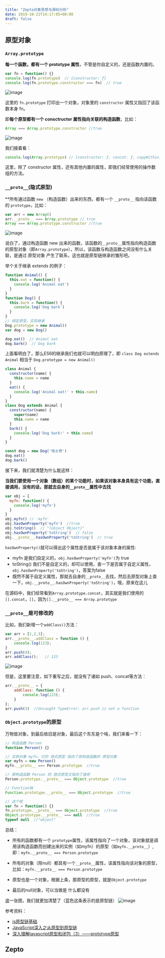 ```yaml
---
title: "Zepto对象思想与源码分析"
date: 2019-10-22T14:17:05+08:00
draft: false
---
```


## 原型对象

### `Array.prototype`

**每一个函数，都有一个 prototype 属性**，不管是你自定义的，还是函数内置的。

```javascript
var fn = function() {}
console.log(fn.prototype)  // {constructor: ƒ}
console.log(fn.prototype.constructor === fn)  // true
```
![image](https://user-images.githubusercontent.com/19526072/53319611-f76d3c00-390d-11e9-8542-313fa56bffab.png)

这里的 `fn.prototype` 打印出一个对象，对象里的 `constructor` 属性又指回了该函数本身 fn。

即**每个原型都有一个 consctructor 属性指向关联的构造函数**，比如：

```javascript
Array === Array.prototype.constructor //true
```
![image](https://user-images.githubusercontent.com/19526072/53319627-ff2ce080-390d-11e9-8dab-3659d53b1296.png)

我们接着看：

```javascript
console.log(Array.prototype) // [constructor: ƒ, concat: ƒ, copyWithin: ƒ, fill: ƒ, find: ƒ, …]
```

这里，除了 constructor 属性，还有其他内置的属性，即我们经常使用的操作数组的方法。

### `__proto__`(隐式原型)

**所有通过函数 `new` （构造函数）出来的东西，都有一个 `__proto__` 指向该函数的 `prototype`，比如：

```javascript
var arr = new Array()
arr.__proto__ === Array.prototype // true
Array === Array.prototype.constructor //true
```
![image](https://user-images.githubusercontent.com/19526072/53319688-2f747f00-390e-11e9-9555-af336e12b587.png)

说白了，通过构造函数 new 出来的函数，该函数的`__proto__`属性指向构造函数的原型对象（即`Array.prototype`），所以，该函数与构造函数之间没有什么关联，是通过 原型对象 产生了联系，这也就是原型链继承的雏形吧。

举个关于继承 extends 的例子：

```javascript
function Animal() {
  this.eat = function() {
    console.log('Animal eat')
  }
}
function Dog() {
  this.bark = function() {
    console.log('Dog bark')
  }
}
// 绑定原型，实现继承
Dog.prototype = new Animal()
var dog = new Dog()

dog.eat()  // Animal eat
dog.bark()  // Dog bark
```

上面看明白了，那么ES6的继承我们也就可以明白原理了，即 `class Dog extends Animal` 相当于 `Dog.prototype = new Animal()`

```javascript
class Animal {
  constructor(name) {
    this.name = name
  }
  eat() {
    console.log('Animal eat!' + this.name)
  }
}
class Dog extends Animal {
  constructor(name) {
    super(name) 
    this.name = name
  }
  bark() {  
    console.log('Dog bark!' + this.name)
  }
}

const dog = new Dog('哈士奇')
dog.eat()
dog.bark()
```

接下来，我们就清楚为什么能这样：

**当我们要使用一个对象（数组）的某个功能时，如果该对象本身具有这个功能，直接调用，没有的话，那就去自身的`__proto__`属性中去找**

```javascript
var obj = {
  myfn: function() {
    console.log('myfn')
  }
}
obj.myfn() // 'myfn'
obj.hasOwnProperty('myfn')  //true
obj.toString()  // "[object Object]"
obj.hasOwnProperty('toString')  // false
obj.__proto__.hasOwnProperty('toString')  // true
```

`hasOwnProperty()`就可以得出这个属性是否是属于该对象本身的属性:
* myfn 是我们自定义的，`obj.hasOwnProperty('myfn')`为 true
* toString() 我们不是自定义的，却可以使用，查一下是否属于自定义属性，`obj.hasOwnProperty('toString')`，答案为false
* 既然不属于自定义属性，那就去自身的`__proto__`去找，然后去原型对象上查一下，`obj.__proto__.hasOwnProperty('toString')`，哦，原来在这儿

在源码中，我们经常看到`Array.prototype.concat`，其实就是我们使用的`[].concat`，`[]`，因为`[].__proto__ === Array.prototype`

### `__proto__`是可修改的

比如，我们新增一个`addClass()`方法：
```javascript
var arr = [1,2,3];
arr.__proto__.addClass = function () {
    console.log(123);
}
arr.push(4);
arr.addClass();   // 123
```
![image](https://user-images.githubusercontent.com/19526072/53319708-44e9a900-390e-11e9-9899-6c303f5467aa.png)

但是，这里要注意，如下重写之后，就没有了诸如 push、concat等方法：

```javascript
arr.__proto__ = {
    addClass: function () {
        console.log(123);
    }
};
arr.push(3)  //Uncaught TypeError: arr.push is not a function
```

### `Object.prototype`的原型

万物皆对象，到最后依旧是对象，最后这个东东是个啥，我们来看一下：
```javascript
// 构造函数 Person
function Person() {}

// 实例对象 myfn，它的 隐式原型 指向了其构造函数的 原型对象
var myfn = new Person()
myfn.__proto__ === Person.prototype  //true

// 那构造函数 Person 的 隐式原型又指向了谁呢
Person.prototype.__proto__ === Object.prototype  //true

// Function呐
Function.prototype.__proto__ === Object.prototype  //true

// 这个呢
var fn = function() {}
fn.prototype.__proto__ === Object.prototype  //true
Object.prototype.__proto__ === null  //true
typeof null  //"object"
```
总结：
* 所有的函数都有一个 `prototype`属性，该属性指向了一个对象，该对象就是调用该构造函数而创建出来的实例（如myfn）的原型（如`myfn.__proto__`）,即：`myfn.__proto__ === Person.prototype`
  
* 所有的对象（除null）都具有一个`__proto__`属性，该属性指向该对象的原型，比如：`myfn.__proto__ === Person.prototype`

* 原型也是一个对象，根据上条，那原型的原型，就是`Object.prototype`

* 最后的null对象，可以当做是 什么都没有
  
盗一张图，我们就更加清楚了（蓝色这条表示的是原型链）
![image](https://user-images.githubusercontent.com/19526072/53319411-64340680-390d-11e9-80b9-4b86736291b2.png)

参考资料：
* [js原型链基础](https://www.kancloud.cn/wangfupeng/zepto-design-srouce/173684)
* [JavaScript深入之从原型到原型链 ](https://github.com/mqyqingfeng/Blog/issues/2)
* [深入理解javascript原型和闭包（3）——prototype原型](https://www.cnblogs.com/wangfupeng1988/p/3978131.html)

## Zepto